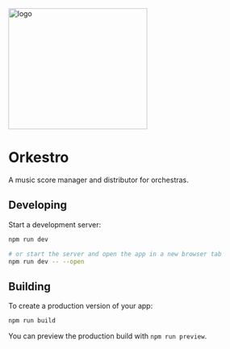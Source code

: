 <img width="275" height="240" alt="logo" src="https://github.com/user-attachments/assets/ddc88c53-a1e0-48d3-99cc-46b55755c585" />

# Orkestro

A music score manager and distributor for orchestras.

## Developing

Start a development server:

```bash
npm run dev

# or start the server and open the app in a new browser tab
npm run dev -- --open
```

## Building

To create a production version of your app:

```bash
npm run build
```

You can preview the production build with `npm run preview`.
